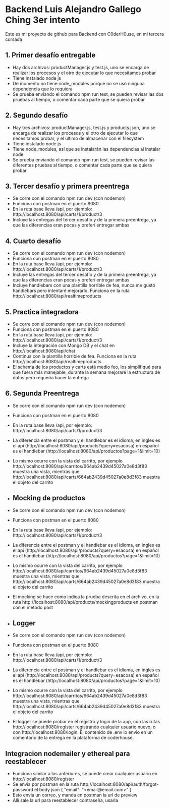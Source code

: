 
# Backend Luis Alejandro Gallego Ching 3er intento

Este es mi proyecto de github para Backend con C0derH0use, en mi tercera cursada

## 1. Primer desafío entregable

- Hay dos archivos: productManager.js y test.js, uno se encarga de realizar los procesos y el otro de ejecutar lo que necesitamos probar
- Tiene instalado node js
- De momento no tiene node_modules porque no se usó ninguna dependencia que lo requiera
- Se prueba enviando el comando npm run test, se pueden revisar las dos pruebas al tiempo, o comentar cada parte que se quiera probar

## 2. Segundo desafío

- Hay tres archivos: productManager.js, test.js y products.json, uno se encarga de realizar los procesos y el otro de ejecutar lo que necesitamos probar, y el último de almacenar con el filesystem
- Tiene instalado node js
- Tiene node_modules, así que se instalarán las dependencias al instalar node
- Se prueba enviando el comando npm run test, se pueden revisar las diferentes pruebas al tiempo, o comentar cada parte que se quiera probar

## 3. Tercer desafío y primera preentrega

- Se corre con el comando npm run dev (con nodemon)
- Funciona con postman en el puerto 8080
- En la ruta base lleva /api, por ejemplo: http://localhost:8080/api/carts/1/product/3
- Incluye las entregas del tercer desafío y de la primera preentrega, ya que las diferencias eran pocas y preferí entregar ambas

## 4. Cuarto desafío

- Se corre con el comando npm run dev (con nodemon)
- Funciona con postman en el puerto 8080
- En la ruta base lleva /api, por ejemplo: http://localhost:8080/api/carts/1/product/3
- Incluye las entregas del tercer desafío y de la primera preentrega, ya que las diferencias eran pocas y preferí entregar ambas
- Incluye handlebars con una plantilla horrible de fea, nunca me gustó handlebars pero intentaré mejorarlo. Funciona en la ruta http://localhost:8080/api/realtimeproducts

## 5. Practica integradora

- Se corre con el comando npm run dev (con nodemon)
- Funciona con postman en el puerto 8080
- En la ruta base lleva /api, por ejemplo: http://localhost:8080/api/carts/1/product/3
- Incluye la integración con Mongo DB y el chat en http://localhost:8080/api/chat
- Continua con la plantilla horrible de fea. Funciona en la ruta http://localhost:8080/api/realtimeproducts
- El schema de los productos y carts está medio feo, los simplifiqué para que fuera más manejable, durante la semana mejoraré la estructura de datos pero requería hacer la entrega

## 6. Segunda Preentrega

- Se corre con el comando npm run dev (con nodemon)
- Funciona con postman en el puerto 8080
- En la ruta base lleva /api, por ejemplo: http://localhost:8080/api/carts/1/product/3
- La diferencia entre el postman y el handlebar es el idioma, en ingles es el api (http://localhost:8080/api/products?query=esacosa) en español es el handlebar (http://localhost:8080/api/productos?page=1&limit=10)
- Lo mismo ocurre con la vista del carrito, por ejemplo http://localhost:8080/api/carritos/664ab2439d45027a0e8d3f83 muestra una vista, mientras que http://localhost:8080/api/carts/664ab2439d45027a0e8d3f83 muestra el objeto del carrito

- ## Mocking de productos

- Se corre con el comando npm run dev (con nodemon)
- Funciona con postman en el puerto 8080
- En la ruta base lleva /api, por ejemplo: http://localhost:8080/api/carts/1/product/3
- La diferencia entre el postman y el handlebar es el idioma, en ingles es el api (http://localhost:8080/api/products?query=esacosa) en español es el handlebar (http://localhost:8080/api/productos?page=1&limit=10)
- Lo mismo ocurre con la vista del carrito, por ejemplo http://localhost:8080/api/carritos/664ab2439d45027a0e8d3f83 muestra una vista, mientras que http://localhost:8080/api/carts/664ab2439d45027a0e8d3f83 muestra el objeto del carrito
- El mocking se hace como indica la prueba descrita en el archivo, en la ruta http://localhost:8080/api/products/mockingproducts en postman con el metodo post

- ## Logger

- Se corre con el comando npm run dev (con nodemon)
- Funciona con postman en el puerto 8080
- En la ruta base lleva /api, por ejemplo: http://localhost:8080/api/carts/1/product/3
- La diferencia entre el postman y el handlebar es el idioma, en ingles es el api (http://localhost:8080/api/products?query=esacosa) en español es el handlebar (http://localhost:8080/api/productos?page=1&limit=10)
- Lo mismo ocurre con la vista del carrito, por ejemplo http://localhost:8080/api/carritos/664ab2439d45027a0e8d3f83 muestra una vista, mientras que http://localhost:8080/api/carts/664ab2439d45027a0e8d3f83 muestra el objeto del carrito
- El logger se puede probar en el registro y login de la app, con las rutas http://localhost:8080/register registrando cualquier usuario nuevo, o con http://localhost:8080/login. El contenido de .env lo envio en un comentario de la entrega en la plataforma de coderhouse.

## Integracion nodemailer y ethereal para reestablecer

- Funciona similar a los anteriores, se puede crear cualquier usuario en http://localhost:8080/register
- Se envia por postman en la ruta http://localhost:8080/api/auth/forgot-password el body json {
    "email": "<email\@email.com>"
}
- Esto envia un correo, y manda en postman la url de preview
- Allí sale la url para reestablecer contraseña, usarla